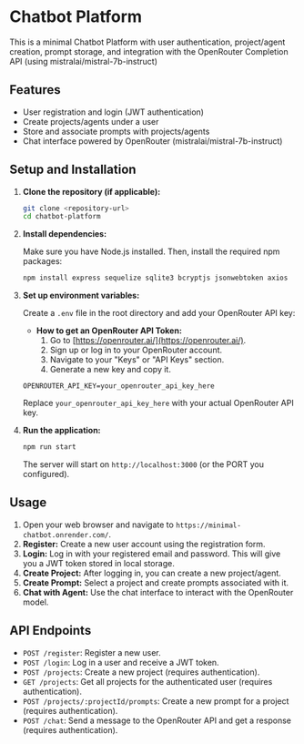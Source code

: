 # Chatbot Platform

This is a minimal Chatbot Platform with user authentication, project/agent creation, prompt storage, and integration with the OpenRouter Completion API (using mistralai/mistral-7b-instruct)

## Features

*   User registration and login (JWT authentication)
*   Create projects/agents under a user
*   Store and associate prompts with projects/agents
*   Chat interface powered by OpenRouter (mistralai/mistral-7b-instruct)

## Setup and Installation

1.  **Clone the repository (if applicable):**

    ```bash
    git clone <repository-url>
    cd chatbot-platform
    ```

2.  **Install dependencies:**

    Make sure you have Node.js installed. Then, install the required npm packages:

    ```bash
    npm install express sequelize sqlite3 bcryptjs jsonwebtoken axios
    ```

3.  **Set up environment variables:**

    Create a `.env` file in the root directory and add your OpenRouter API key:

    *   **How to get an OpenRouter API Token:**
        1.  Go to [https://openrouter.ai/](https://openrouter.ai/).
        2.  Sign up or log in to your OpenRouter account.
        3.  Navigate to your "Keys" or "API Keys" section.
        4.  Generate a new key and copy it.

    ```
    OPENROUTER_API_KEY=your_openrouter_api_key_here
    ```

    Replace `your_openrouter_api_key_here` with your actual OpenRouter API key.

4.  **Run the application:**

    ```bash
    npm run start
    ```

    The server will start on `http://localhost:3000` (or the PORT you configured).

## Usage

1.  Open your web browser and navigate to `https://minimal-chatbot.onrender.com/`.
2.  **Register:** Create a new user account using the registration form.
3.  **Login:** Log in with your registered email and password. This will give you a JWT token stored in local storage.
4.  **Create Project:** After logging in, you can create a new project/agent.
5.  **Create Prompt:** Select a project and create prompts associated with it.
6.  **Chat with Agent:** Use the chat interface to interact with the OpenRouter model.

## API Endpoints

*   `POST /register`: Register a new user.
*   `POST /login`: Log in a user and receive a JWT token.
*   `POST /projects`: Create a new project (requires authentication).
*   `GET /projects`: Get all projects for the authenticated user (requires authentication).
*   `POST /projects/:projectId/prompts`: Create a new prompt for a project (requires authentication).
*   `POST /chat`: Send a message to the OpenRouter API and get a response (requires authentication).

